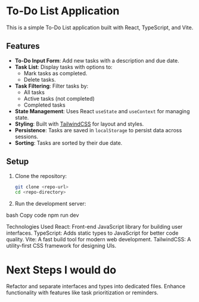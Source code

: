# To-Do List Application

This is a simple To-Do List application built with React, TypeScript, and Vite.

## Features
- **To-Do Input Form**: Add new tasks with a description and due date.
- **Task List**: Display tasks with options to:
  - Mark tasks as completed.
  - Delete tasks.
- **Task Filtering**: Filter tasks by:
  - All tasks
  - Active tasks (not completed)
  - Completed tasks
- **State Management**: Uses React `useState` and `useContext` for managing state.
- **Styling**: Built with [TailwindCSS](https://tailwindcss.com/) for layout and styles.
- **Persistence**: Tasks are saved in `localStorage` to persist data across sessions.
- **Sorting**: Tasks are sorted by their due date.

## Setup

1. Clone the repository:
   ```bash
   git clone <repo-url>
   cd <repo-directory>
2. Run the development server:

bash
Copy code
npm run dev

Technologies Used
React: Front-end JavaScript library for building user interfaces.
TypeScript: Adds static types to JavaScript for better code quality.
Vite: A fast build tool for modern web development.
TailwindCSS: A utility-first CSS framework for designing UIs.

# Next Steps I would do
Refactor and separate interfaces and types into dedicated files.
Enhance functionality with features like task prioritization or reminders.